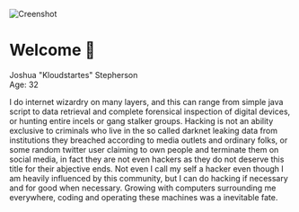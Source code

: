 ![Creenshot](https://github.com/user-attachments/assets/fd8a4f32-f103-4cf5-a84e-7a0d2666e63e)

# Welcome 🐺
Joshua "Kloudstartes" Stepherson<br>Age: 32

I do internet wizardry on many layers, and this can range from simple java script to data retrieval and complete forensical inspection of digital devices, or hunting entire incels or gang stalker groups. Hacking is not an ability exclusive to criminals who live in the so called darknet leaking data from institutions they breached according to media outlets and ordinary folks, or some random twitter user claiming to own people and terminate them on social media, in fact they are not even hackers as they do not deserve this title for their abjective ends. Not even I call my self a hacker even though I am heavily influenced by this community, but I can do hacking if necessary and for good when necessary. Growing with computers surrounding me everywhere, coding and operating these machines was a inevitable fate.
